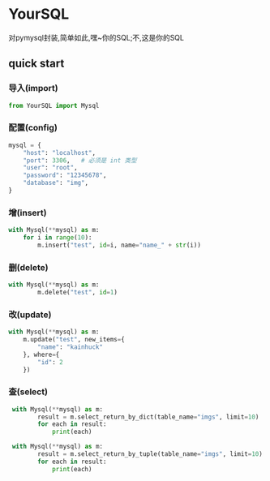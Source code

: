 # YourSQL
对pymysql封装,简单如此,嘿~你的SQL;不,这是你的SQL



## quick start

### 导入(import)

```python
from YourSQL import Mysql
```

### 配置(config)

```python
mysql = {
    "host": "localhost",
    "port": 3306,   # 必须是 int 类型
    "user": "root",
    "password": "12345678",
    "database": "img",
}
```



### 增(insert)

```python
with Mysql(**mysql) as m:
    for i in range(10):
        m.insert("test", id=i, name="name_" + str(i))

```



### 删(delete)

```python
with Mysql(**mysql) as m:
        m.delete("test", id=1)
```



### 改(update)

```python
with Mysql(**mysql) as m:
    m.update("test", new_items={
        "name": "kainhuck"
    }, where={
        "id": 2
    })
```



### 查(select)

```python
 with Mysql(**mysql) as m:
        result = m.select_return_by_dict(table_name="imgs", limit=10)
        for each in result:
            print(each)

 with Mysql(**mysql) as m:
        result = m.select_return_by_tuple(table_name="imgs", limit=10)
        for each in result:
            print(each)
```

